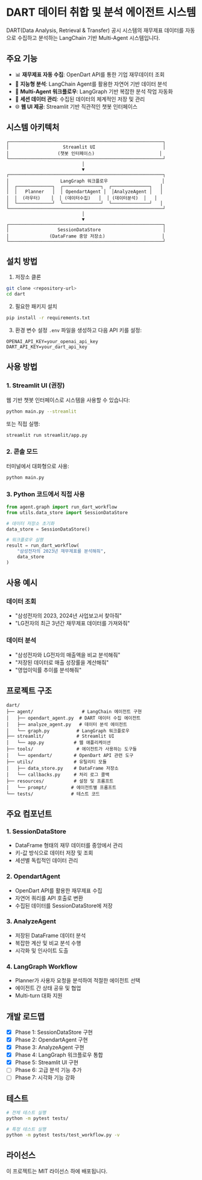 # DART 데이터 취합 및 분석 에이전트 시스템

DART(Data Analysis, Retrieval & Transfer) 공시 시스템의 재무제표 데이터를 자동으로 수집하고 분석하는 LangChain 기반 Multi-Agent 시스템입니다.

## 주요 기능

- 📊 **재무제표 자동 수집**: OpenDart API를 통한 기업 재무데이터 조회
- 🤖 **지능형 분석**: LangChain Agent를 활용한 자연어 기반 데이터 분석
- 🔄 **Multi-Agent 워크플로우**: LangGraph 기반 복잡한 분석 작업 자동화
- 💾 **세션 데이터 관리**: 수집된 데이터의 체계적인 저장 및 관리
- 🌐 **웹 UI 제공**: Streamlit 기반 직관적인 챗봇 인터페이스

## 시스템 아키텍처

```
┌─────────────────────────────────────────────────────────┐
│                    Streamlit UI                         │
│                  (챗봇 인터페이스)                        │
└─────────────────────────────────────────────────────────┘
                            │
                            ▼
┌─────────────────────────────────────────────────────────┐
│                   LangGraph 워크플로우                    │
│  ┌─────────────┐  ┌──────────────┐  ┌──────────────┐   │
│  │   Planner   │  │ OpendartAgent │  │AnalyzeAgent │   │
│  │  (라우터)    │  │ (데이터수집)   │  │ (데이터분석)  │   │
│  └─────────────┘  └──────────────┘  └──────────────┘   │
└─────────────────────────────────────────────────────────┘
                            │
                            ▼
┌─────────────────────────────────────────────────────────┐
│                  SessionDataStore                       │
│               (DataFrame 중앙 저장소)                     │
└─────────────────────────────────────────────────────────┘
```

## 설치 방법

1. 저장소 클론
```bash
git clone <repository-url>
cd dart
```

2. 필요한 패키지 설치
```bash
pip install -r requirements.txt
```

3. 환경 변수 설정
`.env` 파일을 생성하고 다음 API 키를 설정:
```
OPENAI_API_KEY=your_openai_api_key
DART_API_KEY=your_dart_api_key
```

## 사용 방법

### 1. Streamlit UI (권장)

웹 기반 챗봇 인터페이스로 시스템을 사용할 수 있습니다:

```bash
python main.py --streamlit
```

또는 직접 실행:
```bash
streamlit run streamlit/app.py
```

### 2. 콘솔 모드

터미널에서 대화형으로 사용:
```bash
python main.py
```

### 3. Python 코드에서 직접 사용

```python
from agent.graph import run_dart_workflow
from utils.data_store import SessionDataStore

# 데이터 저장소 초기화
data_store = SessionDataStore()

# 워크플로우 실행
result = run_dart_workflow(
    "삼성전자의 2023년 재무제표를 분석해줘",
    data_store
)
```

## 사용 예시

### 데이터 조회
- "삼성전자의 2023, 2024년 사업보고서 찾아줘"
- "LG전자의 최근 3년간 재무제표 데이터를 가져와줘"

### 데이터 분석
- "삼성전자와 LG전자의 매출액을 비교 분석해줘"
- "저장된 데이터로 매출 성장률을 계산해줘"
- "영업이익률 추이를 분석해줘"

## 프로젝트 구조

```
dart/
├── agent/                  # LangChain 에이전트 구현
│   ├── opendart_agent.py  # DART 데이터 수집 에이전트
│   ├── analyze_agent.py   # 데이터 분석 에이전트
│   └── graph.py          # LangGraph 워크플로우
├── streamlit/            # Streamlit UI
│   └── app.py           # 웹 애플리케이션
├── tools/                # 에이전트가 사용하는 도구들
│   └── opendart/        # OpenDart API 관련 도구
├── utils/               # 유틸리티 모듈
│   ├── data_store.py    # DataFrame 저장소
│   └── callbacks.py     # 처리 로그 콜백
├── resources/           # 설정 및 프롬프트
│   └── prompt/         # 에이전트별 프롬프트
└── tests/              # 테스트 코드
```

## 주요 컴포넌트

### 1. SessionDataStore
- DataFrame 형태의 재무 데이터를 중앙에서 관리
- 키-값 방식으로 데이터 저장 및 조회
- 세션별 독립적인 데이터 관리

### 2. OpendartAgent  
- OpenDart API를 활용한 재무제표 수집
- 자연어 쿼리를 API 호출로 변환
- 수집된 데이터를 SessionDataStore에 저장

### 3. AnalyzeAgent
- 저장된 DataFrame 데이터 분석
- 복잡한 계산 및 비교 분석 수행
- 시각화 및 인사이트 도출

### 4. LangGraph Workflow
- Planner가 사용자 요청을 분석하여 적절한 에이전트 선택
- 에이전트 간 상태 공유 및 협업
- Multi-turn 대화 지원

## 개발 로드맵

- [x] Phase 1: SessionDataStore 구현
- [x] Phase 2: OpendartAgent 구현  
- [x] Phase 3: AnalyzeAgent 구현
- [x] Phase 4: LangGraph 워크플로우 통합
- [x] Phase 5: Streamlit UI 구현
- [ ] Phase 6: 고급 분석 기능 추가
- [ ] Phase 7: 시각화 기능 강화

## 테스트

```bash
# 전체 테스트 실행
python -m pytest tests/

# 특정 테스트 실행
python -m pytest tests/test_workflow.py -v
```

## 라이선스

이 프로젝트는 MIT 라이선스 하에 배포됩니다. 
